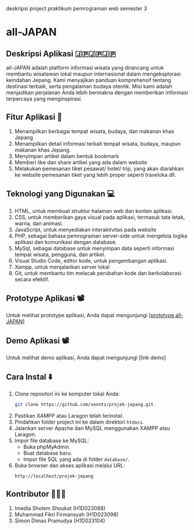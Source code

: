 deskripsi project praktikum pemrograman web semester 3
# all-JAPAN
## Deskripsi Aplikasi 🇯🇵🇯🇵🇯🇵
all-JAPAN adalah platform informasi wisata yang dirancang untuk membantu wisatawan lokal maupun internasional dalam mengeksplorasi keindahan Jepang. Kami menyajikan panduan komprehensif tentang destinasi terbaik, serta pengalaman budaya otentik. Misi kami adalah menjadikan perjalanan Anda lebih bermakna dengan memberikan informasi terpercaya yang menginspirasi.

## Fitur Aplikasi 📲
1. Menampilkan berbagai tempat wisata, budaya, dan makanan khas Jepang
2. Menampilkan detail informasi terkait tempat wisata, budaya, maupun makanan khas Jepang.
3. Menyimpan artikel dalam bentuk bookmark
4. Memberi like dan share artikel yang ada dalam website
5. Melakukan pemesanan tiket pesawat/ hotel/ trip, yang akan diarahkan ke website pemesanan tiket yang lebih proper seperti traveloka dll.

## Teknologi yang Digunakan 💻
1. HTML, untuk membuat struktur halaman web dan konten aplikasi.
2. CSS, untuk memberikan gaya visual pada aplikasi, termasuk tata letak, warna, dan animasi.
3. JavaScript, untuk menyediakan interaktivitas pada website
4. PHP, sebagai bahasa pemrograman server-side untuk mengelola logika aplikasi dan komunikasi dengan database.
5. MySql, sebagai database untuk menyimpan data seperti informasi tempat wisata, pengguna, dan artikel.
6. Visual Studio Code, editor kode, untuk pengembangan aplikasi.
7. Xampp, untuk menjalankan server lokal
8. Git, untuk membantu tim melacak perubahan kode dan berkolaborasi secara efektif.

## Prototype Aplikasi 📽 
Untuk melihat prototype aplikasi, Anda dapat mengunjungi 
[[prototype all-JAPAN](https://www.figma.com/proto/5mSVAGWloP1TDFiw4ezn9m/JEPANGGGGGGG?page-id=38%3A148&node-id=64-643&p=f&viewport=246%2C216%2C0.05&t=pxFkwWK2YfJUjQ4Q-1&scaling=scale-down&content-scaling=fixed&starting-point-node-id=64%3A643)]

## Demo Aplikasi 📽 
Untuk melihat demo aplikasi, Anda dapat mengunjungi 
[link demo]

## Cara Instal ⬇️
1. Clone repositori ini ke komputer lokal Anda:
   ```bash
   git clone https://github.com/senntz/projek-jepang.git
   ```
2. Pastikan XAMPP atau Laragon telah terinstal.
3. Pindahkan folder project ini ke dalam direktori `htdocs`.
4. Jalankan server Apache dan MySQL menggunakan XAMPP atau Laragon.
5. Impor file database ke MySQL:
   - Buka phpMyAdmin.
   - Buat database baru.
   - Impor file SQL yang ada di folder `database/`.
6. Buka browser dan akses aplikasi melalui URL:
   ```
   http://localhost/projek-jepang

## Kontributor  👨‍👨‍👧
1. Imedia Sholem Shoukat (H1D023088)
2. Muhammad Fikri Firmansyah (H1D023098)
3. Simon Dimas Pramudya (H1D023104)
